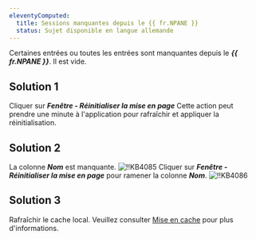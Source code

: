 ```yaml
---
eleventyComputed:
  title: Sessions manquantes depuis le {{ fr.NPANE }}
  status: Sujet disponible en langue allemande
---
```

Certaines entrées ou toutes les entrées sont manquantes depuis le ***{{ fr.NPANE }}***. Il est vide.
## Solution 1
Cliquer sur ***Fenêtre - Réinitialiser la mise en page*** Cette action peut prendre une minute à l'application pour rafraîchir et appliquer la réinitialisation.
## Solution 2
La colonne ***Nom*** est manquante.
![!!KB4085](https://cdnweb.devolutions.net/docs/docs_en_kb_KB4085.png)
Cliquer sur ***Fenêtre - Réinitialiser la mise en page*** pour ramener la colonne ***Nom***.
![!!KB4086](https://cdnweb.devolutions.net/docs/docs_en_kb_KB4086.png)
## Solution 3
Rafraîchir le cache local. Veuillez consulter [Mise en cache](/rdm/kb/rdm-windows/troubleshooting-articles/caching/) pour plus d'informations.